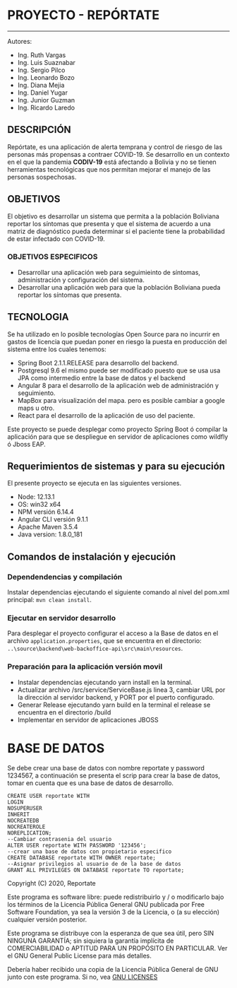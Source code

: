 # PROYECTO - REPÓRTATE
----
Autores: 
* Ing. Ruth Vargas 
* Ing. Luis Suaznabar
* Ing. Sergio Pilco 
* Ing. Leonardo Bozo
* Ing. Diana Mejia
* Ing. Daniel Yugar
* Ing. Junior Guzman
* Ing. Ricardo Laredo

##   DESCRIPCIÓN
Repórtate, es una aplicación de alerta temprana y control de riesgo de las personas más propensas a contraer COVID-19.
Se desarrollo en un contexto en el que la pandemia **CODIV-19** está afectando a Bolivia y no se tienen herramientas 
tecnológicas que nos permitan mejorar el manejo de las personas sospechosas.
##   OBJETIVOS
El objetivo es desarrollar un sistema que permita a la población Boliviana reportar los síntomas que presenta y que el 
sistema de acuerdo a una matriz de diagnóstico pueda determinar si el paciente tiene la probabilidad de estar infectado con
COVID-19.
###  OBJETIVOS ESPECIFICOS
*   Desarrollar una aplicación web para seguimieinto de síntomas, administración y configuración del sistema.
*   Desarrollar una aplicación web para que la población Boliviana pueda reportar los síntomas que presenta.

##   TECNOLOGIA
Se ha utilizado en lo posible tecnologías Open Source para no incurrir en gastos de licencia que puedan poner en riesgo 
la puesta en producción del sistema entre los cuales tenemos:
* Spring Boot 2.1.1.RELEASE para desarrollo del backend.
* Postgresql 9.6 el mismo puede ser modificado puesto que se usa usa JPA como intermedio entre la base de datos y el backend
* Angular 8  para el desarrollo de la aplicación web de administración y seguimiento.
* MapBox para visualización del mapa. pero es posible cambiar a google maps u otro.
* React para el desarrollo de la aplicación de uso del paciente.

Este proyecto se puede desplegar como proyecto Spring Boot ó compilar la aplicación para que se despliegue en servidor
de aplicaciones como wildfly ó Jboss EAP.
## Requerimientos de sistemas y para su ejecución
El presente proyecto se ejecuta en las siguientes versiones.

* Node: 12.13.1
* OS: win32 x64
* NPM versión 6.14.4
* Angular CLI versión 9.1.1
* Apache Maven 3.5.4
* Java version: 1.8.0_181
## Comandos de instalación y ejecución

### Dependendencias y compilación
Instalar dependencias ejecutando el siguiente comando al nivel del pom.xml principal: `mvn clean install`.

### Ejecutar en servidor desarrollo
Para desplegar el proyecto configurar el acceso a la Base de datos en el archivo `application.properties`, que se encuentra en el directorio: `..\source\backend\web-backoffice-api\src\main\resources`.

### Preparación para la aplicación versión movil
* Instalar dependencias ejecutando yarn install en la terminal.
* Actualizar archivo /src/service/ServiceBase.js linea 3, cambiar URL por la dirección al servidor backend, y PORT por el puerto configurado.
* Generar Release ejecutando yarn build en la terminal el release se encuentra en el directorio /build
* Implementar en servidor de aplicaciones JBOSS

# BASE DE DATOS

Se debe crear una base de datos con nombre reportate y password 1234567, a continuación se presenta el scrip para crear 
la base de datos, tomar en cuenta que es una base de datos de desarrollo.

    CREATE USER reportate WITH
    LOGIN
    NOSUPERUSER
    INHERIT
    NOCREATEDB
    NOCREATEROLE
    NOREPLICATION;
    --Cambiar contrasenia del usuario
    ALTER USER reportate WITH PASSWORD '123456';
    --crear una base de datos con propietario especifico
    CREATE DATABASE reportate WITH OWNER reportate;
    --Asignar privilegios al usuario de de la base de datos
    GRANT ALL PRIVILEGES ON DATABASE reportate TO reportate;
    
Copyright (C) 2020, Reportate

Este programa es software libre: puede redistribuirlo y / o modificarlo
bajo los términos de la Licencia Pública General GNU publicada por
Free Software Foundation, ya sea la versión 3 de la Licencia, o
(a su elección) cualquier versión posterior.

Este programa se distribuye con la esperanza de que sea útil,
pero SIN NINGUNA GARANTÍA; sin siquiera la garantía implícita de
COMERCIABILIDAD o APTITUD PARA UN PROPÓSITO EN PARTICULAR. Ver el
GNU General Public License para más detalles.

Debería haber recibido una copia de la Licencia Pública General de GNU
junto con este programa. Si no, vea [GNU LICENSES](http://www.gnu.org/licenses/)
